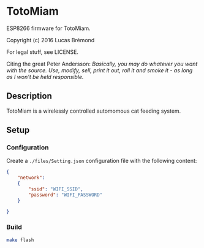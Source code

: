 # TotoMiam

ESP8266 firmware for TotoMiam.

Copyright (c) 2016 Lucas Brémond

For legal stuff, see LICENSE.

Citing the great Peter Andersson:
*Basically, you may do whatever you want with the source. Use, modify, sell, print it out, roll it and smoke it - as long as I won't be held responsible.*

## Description

TotoMiam is a wirelessly controlled automomous cat feeding system.

## Setup

### Configuration

Create a `./files/Setting.json` configuration file with the following content:

```json
{
    "network":
    {
        "ssid": "WIFI_SSID",
        "password": "WIFI_PASSWORD"
    }

}
```

### Build

```bash
make flash
```
